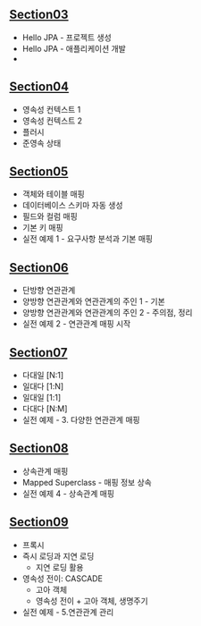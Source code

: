 ## [Section03](https://github.com/iieunji023/jpa-with-spring-boot-basic/blob/main/%EC%84%B9%EC%85%9803.md)
- Hello JPA - 프로젝트 생성
- Hello JPA - 애플리케이션 개발
- 
## [Section04](https://github.com/iieunji023/jpa-with-spring-boot-basic/blob/main/%EC%84%B9%EC%85%9804.md)
- 영속성 컨텍스트 1
- 영속성 컨텍스트 2
- 플러시
- 준영속 상태

## [Section05](https://github.com/iieunji023/jpa-with-spring-boot-basic/blob/main/%EC%84%B9%EC%85%9805.md)
- 객체와 테이블 매핑
- 데이터베이스 스키마 자동 생성
- 필드와 컬럼 매핑
- 기본 키 매핑
- 실전 예제 1 - 요구사항 분석과 기본 매핑

## [Section06](https://github.com/iieunji023/jpa-with-spring-boot-basic/blob/main/%EC%84%B9%EC%85%9806.md)
- 단방향 연관관계
- 양방향 연관관계와 연관관계의 주인 1 - 기본
- 양방향 연관관계와 연관관계의 주인 2 - 주의점, 정리
- 실전 예제 2 - 연관관계 매핑 시작

## [Section07](https://github.com/iieunji023/jpa-with-spring-boot-basic/blob/main/%EC%84%B9%EC%85%9807.md)
- 다대일 [N:1]
- 일대다 [1:N]
- 일대일 [1:1]
- 다대다 [N:M]
- 실전 예제 - 3. 다양한 연관관계 매핑

## [Section08](https://github.com/iieunji023/jpa-with-spring-boot-basic/blob/main/%EC%84%B9%EC%85%9808.md)
- 상속관계 매핑
- Mapped Superclass - 매핑 정보 상속
- 실전 예제 4 - 상속관계 매핑

## [Section09](https://github.com/iieunji023/jpa-with-spring-boot-basic/blob/main/%EC%84%B9%EC%85%9809.md)
- 프록시
- 즉시 로딩과 지연 로딩 
  - 지연 로딩 활용
- 영속성 전이: CASCADE 
  - 고아 객체 
  - 영속성 전이 + 고아 객체, 생명주기
- 실전 예제 - 5.연관관계 관리
